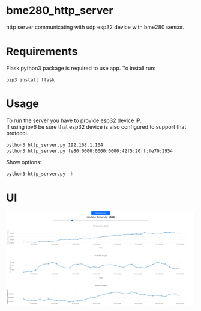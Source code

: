 # bme280_http_server
http server communicating with udp esp32 device with bme280 sensor.

# Requirements

Flask python3 package is required to use app.
To install run:
```
pip3 install flask
```

# Usage

To run the server you have to provide esp32 device IP.  
If using ipv6 be sure that esp32 device is also configured to support that protocol.
```
python3 http_server.py 192.168.1.104
python3 http_server.py fe80:0000:0000:0000:42f5:20ff:fe70:2954
```

Show options:
```
python3 http_server.py -h
```
# UI

![alt text](docs/screenshot.png "html page screenshot")
